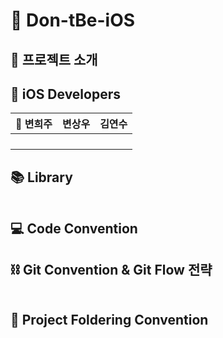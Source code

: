 # 👻 Don-tBe-iOS 

## 📃 프로젝트 소개


## 🍎 iOS Developers
| 👑 변희주 | 변상우 | 김연수 |
| :--------: | :--------: | :--------: |
| | | |
| | | |
| | | |
| | | |

## 📚 Library
~~~

~~~

## 💻 Code Convention


## ⛓️ Git Convention & Git Flow 전략

~~~ 

~~~

## 🎁 Project Foldering Convention
